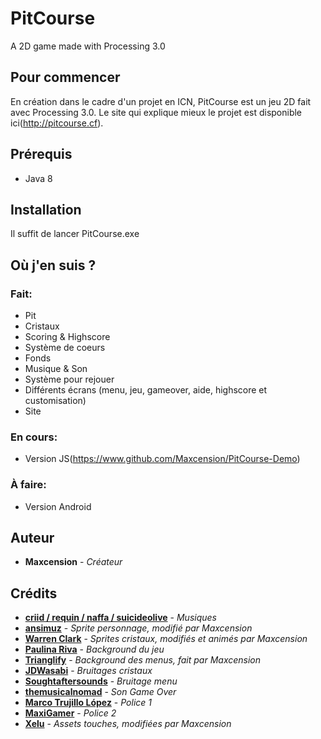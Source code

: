# PitCourse

A 2D game made with Processing 3.0

## Pour commencer

En création dans le cadre d'un projet en ICN, PitCourse est un jeu 2D fait avec Processing 3.0. Le site qui explique mieux le projet est disponible ici(http://pitcourse.cf).

## Prérequis

* Java 8

## Installation

Il suffit de lancer PitCourse.exe

## Où j'en suis ?

### Fait:

* Pit
* Cristaux
* Scoring & Highscore
* Système de coeurs
* Fonds
* Musique & Son
* Système pour rejouer
* Différents écrans (menu, jeu, gameover, aide, highscore et customisation)
* Site

### En cours:

* Version JS(https://www.github.com/Maxcension/PitCourse-Demo)

### À faire:

* Version Android

## Auteur

* **Maxcension** - *Créateur*

## Crédits

* [**criid / requin / naffa / suicideolive**](https://twitter.com/suicideolive) - *Musiques*
* [**ansimuz**](https://ansimuz.itch.io/grotto-escape-chibi-monsters) - *Sprite personnage, modifié par Maxcension*
* [**Warren Clark**](https://lionheart963.itch.io/free-platformer-assets) - *Sprites cristaux, modifiés et animés par Maxcension*
* [**Paulina Riva**](https://opengameart.org/content/sky-background) - *Background du jeu*
* [**Trianglify**](https://trianglify.io) - *Background des menus, fait par Maxcension*
* [**JDWasabi**](https://jdwasabi.itch.io/8-bit-16-bit-sound-effects-pack) - *Bruitages cristaux*
* [**Soughtaftersounds**](https://freesound.org/people/Soughtaftersounds/) - *Bruitage menu*
* [**themusicalnomad**](https://freesound.org/people/themusicalnomad/) - *Son Game Over*
* [**Marco Trujillo López**](https://www.dafont.com/fr/profile.php?user=322799) - *Police 1*
* [**MaxiGamer**](https://www.dafont.com/fr/profile.php?user=856411) - *Police 2*
* [**Xelu**](https://opengameart.org/content/free-keyboard-and-controllers-prompts-pack) - *Assets touches, modifiées par Maxcension*
